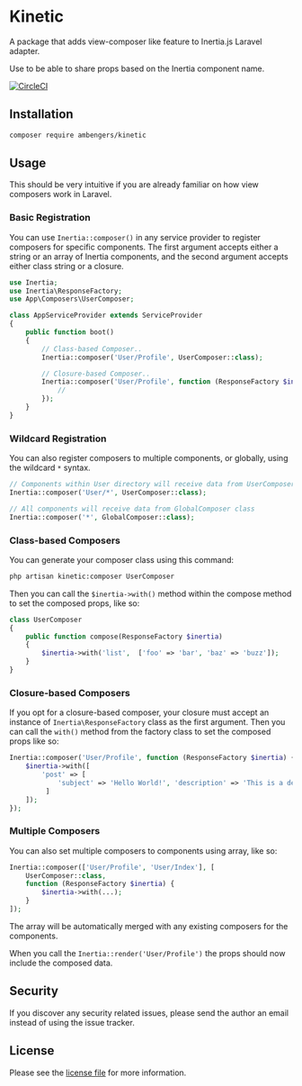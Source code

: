 # Kinetic

A package that adds view-composer like feature to Inertia.js Laravel adapter.

Use to be able to share props based on the Inertia component name.

[![CircleCI](https://circleci.com/gh/ambengers/kinetic/tree/main.svg?style=svg)](https://circleci.com/gh/ambengers/kinetic/tree/main)

## Installation

```sh
composer require ambengers/kinetic
```

## Usage

This should be very intuitive if you are already familiar on how view composers work in Laravel.

### Basic Registration

You can use `Inertia::composer()` in any service provider to register composers for specific components.
The first argument accepts either a string or an array of Inertia components, and the second argument accepts either class string or a closure.

```php
use Inertia;
use Inertia\ResponseFactory;
use App\Composers\UserComposer;

class AppServiceProvider extends ServiceProvider
{
    public function boot()
    {
        // Class-based Composer..
        Inertia::composer('User/Profile', UserComposer::class);

        // Closure-based Composer..
        Inertia::composer('User/Profile', function (ResponseFactory $inertia) {
            //
        });
    }
}
```

### Wildcard Registration

You can also register composers to multiple components, or globally, using the wildcard `*` syntax.

```php
// Components within User directory will receive data from UserComposer class
Inertia::composer('User/*', UserComposer::class);

// All components will receive data from GlobalComposer class
Inertia::composer('*', GlobalComposer::class);
```

### Class-based Composers

You can generate your composer class using this command:

```sh
php artisan kinetic:composer UserComposer
```

Then you can call the `$inertia->with()` method within the compose method to set the composed props, like so:

```php
class UserComposer
{
    public function compose(ResponseFactory $inertia)
    {
        $inertia->with('list',  ['foo' => 'bar', 'baz' => 'buzz']);
    }
}
```

### Closure-based Composers

If you opt for a closure-based composer, your closure must accept an instance of `Inertia\ResponseFactory` class as the first argument.
Then you can call the `with()` method from the factory class to set the composed props like so:

```php
Inertia::composer('User/Profile', function (ResponseFactory $inertia) {
    $inertia->with([
        'post' => [
            'subject' => 'Hello World!', 'description' => 'This is a description.'
         ]
    ]);
});
```

### Multiple Composers

You can also set multiple composers to components using array, like so:

```php
Inertia::composer(['User/Profile', 'User/Index'], [
    UserComposer::class,
    function (ResponseFactory $inertia) {
        $inertia->with(...);
    }
]);
```

The array will be automatically merged with any existing composers for the components.

When you call the `Inertia::render('User/Profile')` the props should now include the composed data.

## Security

If you discover any security related issues, please send the author an email instead of using the issue tracker.

## License

Please see the [license file](license.md) for more information.
